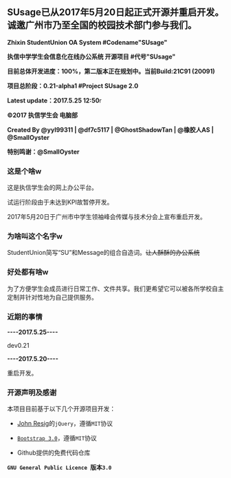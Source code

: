 ## SUsage已从2017年5月20日起正式开源并重启开发。诚邀广州市乃至全国的校园技术部门参与我们。

**Zhixin StudentUnion OA System #Codename"SUsage"**

**执信中学学生会信息化在线办公系统 开源项目 #代号"SUsage"**

**目前总体开发进度：100%，第二版本正在规划中。当前Build:21C91 (20091)**

**项目总阶段：0.21-alpha1 #Project SUsage 2.0**

**Latest update：2017.5.25 12:50**r

**©2017 执信学生会 电脑部**


**Created By @yyl99311 | @df7c5117 | @GhostShadowTan | @橡胶人AS | @SmallOyster**


**特别鸣谢：@SmallOyster**


### 这是个啥w

  这是执信学生会的网上办公平台。

  试运行阶段由于未达到KPI故暂停开发。

  2017年5月20日于广州市中学生领袖峰会传媒与技术分会上宣布重启开发。


### 为啥叫这个名字w

  StudentUnion简写“SU”和Message的组合自造词。<s>让人酥酥的办公系统</s>


### 好处都有啥w

  为了方便学生会成员进行日常工作、文件共享。我们更希望它可以被各所学校自主定制并针对性地为自己提供服务。


### 近期的事情

  **----2017.5.25----**

  dev0.21

  **----2017.5.20----**

  重启开发。


### 开源声明及感谢

  本项目目前基于以下几个开源项目开发：

* <a href="https://jquery.org/" target="_blank">John Resig</a>的`jQuery`，遵循`MIT`协议

* <a href="http://www.bootcss.com" target="_blank">`Bootstrap 3.0`</a>，遵循`MIT`协议

* Github提供的免费代码仓库


**`GNU General Public Licence `版本`3.0`**

